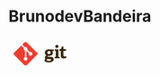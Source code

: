 # BrunodevBandeira
  
<svg xmlns="http://www.w3.org/2000/svg" width="120" height="60"><path d="M72.03 26.27c-1.7 0-2.968.835-2.968 2.845 0 1.5.835 2.565 2.875 2.565 1.73 0 2.905-1.02 2.905-2.628 0-1.825-1.05-2.782-2.812-2.782zm-3.4 14.19c-.403.494-.804 1.02-.804 1.625 0 1.235 1.575 1.608 3.74 1.608 1.793 0 4.235-.125 4.235-1.793 0-.99-1.175-1.052-2.66-1.145l-4.5-.308zm9.15-14.098c.555.713 1.144 1.7 1.144 3.123 0 3.43-2.7 5.44-6.584 5.44-1 0-1.875-.125-2.443-.278l-1.02 1.625 3.03.185c5.35.34 8.5.496 8.5 4.605 0 3.556-3.12 5.562-8.5 5.562-5.595 0-7.727-1.422-7.727-3.875 0-1.39.62-2.133 1.7-3.154-1.02-.43-1.36-1.204-1.36-2.038 0-.68.34-1.3.897-1.875l1.916-1.855c-1.515-.74-2.66-2.35-2.66-4.625 0-3.555 2.35-5.996 7.08-5.996 1.33 0 2.134.123 2.845.31h6.028v2.627l-2.845.216m8.282-5.615c-1.75 0-2.782-1.02-2.782-2.784s1.02-2.72 2.782-2.72c1.793 0 2.813.96 2.813 2.72s-1.02 2.784-2.812 2.784zm-4 18.578v-2.44l1.578-.216c.432-.062.495-.155.495-.62V26.96c0-.34-.093-.556-.403-.65l-1.67-.587.34-2.502h6.4v12.83c0 .495.03.556.495.62l1.575.216v2.438H82.06m21.05-1.2c-1.33.65-3.278 1.25-5.04 1.25-3.68 0-5.07-1.482-5.07-4.977v-8.1c0-.185 0-.31-.25-.31H90.6v-2.75c2.72-.3 3.803-1.67 4.143-5.04h2.937v4.39c0 .215 0 .31.248.31h4.36v3.09H97.67v7.375c0 1.825.434 2.535 2.1 2.535.866 0 1.75-.216 2.504-.494l.835 2.72" fill="#362701"/><path d="M50.67 29.25L32.138 10.72c-1.066-1.067-2.797-1.067-3.865 0l-3.847 3.848 4.88 4.88c1.135-.383 2.435-.125 3.337.777a3.25 3.25 0 0 1 .771 3.36l4.704 4.704c1.125-.392 2.45-.137 3.36.77a3.25 3.25 0 0 1-1.459 5.441 3.25 3.25 0 0 1-3.141-.842c-.955-.956-1.19-2.36-.707-3.537l-4.375-4.375v11.545c.3.154.602.357.86.615 1.27 1.27 1.27 3.328 0 4.6a3.25 3.25 0 0 1-4.599 0c-1.27-1.273-1.27-3.33 0-4.6a3.27 3.27 0 0 1 1.065-.71V25.546c-.375-.16-.75-.394-1.065-.7a3.25 3.25 0 0 1-.7-3.555l-4.812-4.813L9.83 29.163a2.74 2.74 0 0 0 0 3.866l18.533 18.53c1.066 1.067 2.797 1.067 3.865 0L50.67 33.116a2.74 2.74 0 0 0 0-3.866" fill="#f03c2e"/></svg>
